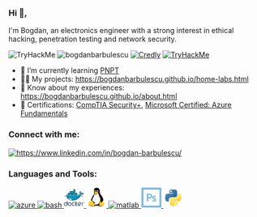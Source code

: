 ### Hi 👋, 
I'm Bogdan, an electronics engineer with a strong interest in ethical hacking, penetration testing and network security.

<img src="https://tryhackme-badges.s3.amazonaws.com/V.B..png" alt="TryHackMe">
<img src="https://camo.githubusercontent.com/5cc6dc3c6248f5462ef386de0e9274721f1e01742b6825dcc1237195e8b470ea/68747470733a2f2f6b6f6d617265762e636f6d2f67687076632f3f757365726e616d653d626f6764616e62617262756c65736375266c6162656c3d50726f66696c65253230766965777326636f6c6f723d306537356236267374796c653d666c6174" alt="bogdanbarbulescu" data-canonical-src="https://komarev.com/ghpvc/?username=bogdanbarbulescu&amp;label=Profile%20views&amp;color=0e75b6&amp;style=flat" style="max-width: 100%;"> <a href="https://www.credly.com/users/bogdan-barbulescu.914cdc46/badges" rel="nofollow"> <img src="https://camo.githubusercontent.com/f547897d8b84529cb8ec4356e79c70a4bb765d9eb39fca1993fc59c403a7b532/68747470733a2f2f696d672e736869656c64732e696f2f62616467652f2d437265646c792d2532334646364230303f6c6f676f3d637265646c79266c6f676f436f6c6f723d7768697465267374796c653d666c6174" alt="Credly" data-canonical-src="https://img.shields.io/badge/-Credly-%23FF6B00?logo=credly&amp;logoColor=white&amp;style=flat" style="max-width: 100%;"></a> <a href="https://tryhackme.com/p/V.B." rel="nofollow"><img src="https://camo.githubusercontent.com/b6ccb5fc83a3710537e74ed9a9d82dff96eb9eb5232419596c9289aa91e12bdd/68747470733a2f2f696d672e736869656c64732e696f2f62616467652f2d5472794861636b4d652d2532333231324334323f7374796c653d666c6174266c6f676f3d7472796861636b6d65266c6f676f436f6c6f723d7768697465" alt="TryHackMe" data-canonical-src="https://img.shields.io/badge/-TryHackMe-%23212C42?style=flat&amp;logo=tryhackme&amp;logoColor=white" style="max-width: 100%;"></a> 

- 🌱 I’m currently learning <a href="https://certifications.tcm-sec.com/pnpt/">PNPT</a>
- 👨‍💻 My projects: https://bogdanbarbulescu.github.io/home-labs.html
- 📄 Know about my experiences: https://bogdanbarbulescu.github.io/about.html
- 🏅 Certifications: <a href="https://www.credly.com/badges/60d7a784-4c3b-46f8-b0f3-524ba67af221" rel="nofollow">CompTIA Security+</a>, <a href="https://www.credly.com/badges/394cdaf5-322b-41e2-a1c6-9f62fd2b03e4" rel="nofollow">Microsoft Certified: Azure Fundamentals</a>

<h3 align="left">Connect with me:</h3>
<p align="left">
<a href="https://www.linkedin.com/in/bogdan-barbulescu/" target="blank"><img align="center" src="https://raw.githubusercontent.com/rahuldkjain/github-profile-readme-generator/master/src/images/icons/Social/linked-in-alt.svg" alt="https://www.linkedin.com/in/bogdan-barbulescu/" height="30" width="40" /></a>
</p>

<h3 align="left">Languages and Tools:</h3>
<p align="left"> <a href="https://azure.microsoft.com/en-in/" target="_blank" rel="noreferrer"> <img src="https://www.vectorlogo.zone/logos/microsoft_azure/microsoft_azure-icon.svg" alt="azure" width="40" height="40"/> </a>  <a href="https://www.gnu.org/software/bash/" target="_blank" rel="noreferrer"> <img src="https://www.vectorlogo.zone/logos/gnu_bash/gnu_bash-icon.svg" alt="bash" width="40" height="40"/> </a> <a href="https://www.docker.com/" target="_blank" rel="noreferrer"> <img src="https://raw.githubusercontent.com/devicons/devicon/master/icons/docker/docker-original-wordmark.svg" alt="docker" width="40" height="40"/> </a>  <a href="https://www.linux.org/" target="_blank" rel="noreferrer"> <img src="https://raw.githubusercontent.com/devicons/devicon/master/icons/linux/linux-original.svg" alt="linux" width="40" height="40"/> </a>  <a href="https://www.mathworks.com/" target="_blank" rel="noreferrer"> <img src="https://upload.wikimedia.org/wikipedia/commons/2/21/Matlab_Logo.png" alt="matlab" width="40" height="40"/> </a> <a href="https://www.photoshop.com/en" target="_blank" rel="noreferrer"> <img src="https://raw.githubusercontent.com/devicons/devicon/master/icons/photoshop/photoshop-line.svg" alt="photoshop" width="40" height="40"/> </a>  <a href="https://www.python.org" target="_blank" rel="noreferrer"> <img src="https://raw.githubusercontent.com/devicons/devicon/master/icons/python/python-original.svg" alt="python" width="40" height="40"/> </a> </p>

